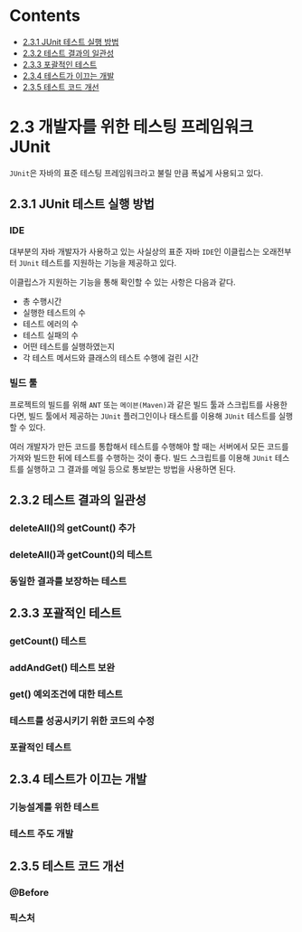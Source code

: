 # Contents

- [2.3.1 JUnit 테스트 실행 방법](#231-JUnit-테스트-실행-방법)
- [2.3.2 테스트 결과의 일관성](#232-테스트-결과의-일관성)
- [2.3.3 포괄적인 테스트](#233-포괄적인-테스트)
- [2.3.4 테스트가 이끄는 개발](#234-테스트가-이끄는-개발)
- [2.3.5 테스트 코드 개선](#235-테스트-코드-개선)

# 2.3 개발자를 위한 테스팅 프레임워크 JUnit

`JUnit`은 자바의 표준 테스팅 프레임워크라고 불릴 만큼 폭넓게 사용되고 있다.

## 2.3.1 JUnit 테스트 실행 방법

### IDE

대부분의 자바 개발자가 사용하고 있는 사실상의 표준 자바 `IDE`인 이클립스는 오래전부터 `JUnit` 테스트를 지원하는 기능을 제공하고 있다.

이클립스가 지원하는 기능을 통해 확인할 수 있는 사항은 다음과 같다.

- 총 수행시간
- 실행한 테스트의 수
- 테스트 에러의 수
- 테스트 실패의 수
- 어떤 테스트를 실행하였는지
- 각 테스트 메서드와 클래스의 테스트 수행에 걸린 시간

### 빌드 툴

프로젝트의 빌드를 위해 `ANT` 또는 `메이븐(Maven)`과 같은 빌드 툴과 스크립트를 사용한다면, 빌드 툴에서 제공하는 `JUnit` 플러그인이나 태스트를 이용해 `JUnit` 테스트를 실행할 수 있다.

여러 개발자가 만든 코드를 통합해서 테스트를 수행해야 할 때는 서버에서 모든 코드를 가져와 빌드한 뒤에 테스트를 수행하는 것이 좋다. 빌드 스크립트를 이용해 `JUnit` 테스트를 실행하고 그 결과를 메일 등으로 통보받는 방법을 사용하면 된다.

## 2.3.2 테스트 결과의 일관성

### deleteAll()의 getCount() 추가

### deleteAll()과 getCount()의 테스트

### 동일한 결과를 보장하는 테스트

## 2.3.3 포괄적인 테스트

### getCount() 테스트

### addAndGet() 테스트 보완

### get() 예외조건에 대한 테스트

### 테스트를 성공시키기 위한 코드의 수정

### 포괄적인 테스트

## 2.3.4 테스트가 이끄는 개발

### 기능설계를 위한 테스트

### 테스트 주도 개발

## 2.3.5 테스트 코드 개선

### @Before

### 픽스처
